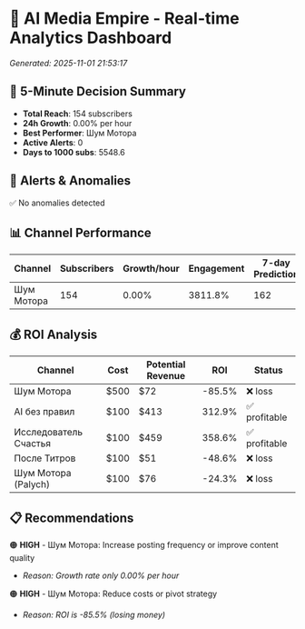 # 🚀 AI Media Empire - Real-time Analytics Dashboard

*Generated: 2025-11-01 21:53:17*

## 🎯 5-Minute Decision Summary

- **Total Reach**: 154 subscribers
- **24h Growth**: 0.00% per hour
- **Best Performer**: Шум Мотора
- **Active Alerts**: 0
- **Days to 1000 subs**: 5548.6

## 🚨 Alerts & Anomalies

✅ No anomalies detected

## 📊 Channel Performance

| Channel | Subscribers | Growth/hour | Engagement | 7-day Prediction |
|---------|------------|-------------|------------|------------------|
| Шум Мотора | 154 | 0.00% | 3811.8% | 162 |

## 💰 ROI Analysis

| Channel | Cost | Potential Revenue | ROI | Status |
|---------|------|------------------|-----|--------|
| Шум Мотора | $500 | $72 | -85.5% | ❌ loss |
| AI без правил | $100 | $413 | 312.9% | ✅ profitable |
| Исследователь Счастья | $100 | $459 | 358.6% | ✅ profitable |
| После Титров | $100 | $51 | -48.6% | ❌ loss |
| Шум Мотора (Palych) | $100 | $76 | -24.3% | ❌ loss |

## 📋 Recommendations

🟠 **HIGH** - Шум Мотора: Increase posting frequency or improve content quality
   - *Reason: Growth rate only 0.00% per hour*

🟠 **HIGH** - Шум Мотора: Reduce costs or pivot strategy
   - *Reason: ROI is -85.5% (losing money)*


